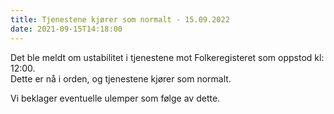 ```yaml
---
title: Tjenestene kjører som normalt - 15.09.2022
date: 2021-09-15T14:18:00
---
```

Det ble meldt om ustabilitet i tjenestene mot Folkeregisteret som oppstod kl: 12:00.  
Dette er nå i orden, og tjenestene kjører som normalt.  

Vi beklager eventuelle ulemper som følge av dette. 
